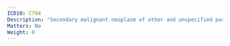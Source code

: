 ```yaml
---
ICD10: C794
Description: "Secondary malignant neoplasm of other and unspecified parts of nervous system"
Matters: No
Weight: 0
---
```

